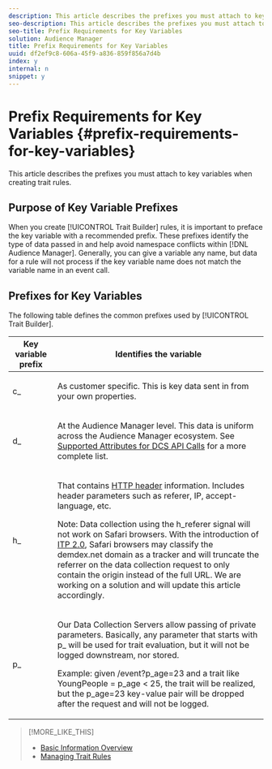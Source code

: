 ```yaml
---
description: This article describes the prefixes you must attach to key variables when creating trait rules.
seo-description: This article describes the prefixes you must attach to key variables when creating trait rules.
seo-title: Prefix Requirements for Key Variables
solution: Audience Manager
title: Prefix Requirements for Key Variables
uuid: df2ef9c8-606a-45f9-a836-859f856a7d4b
index: y
internal: n
snippet: y
---
```


# Prefix Requirements for Key Variables {#prefix-requirements-for-key-variables}

This article describes the prefixes you must attach to key variables when creating trait rules.

<!-- 

r_tb_variable_prefixes.xml

 -->

## Purpose of Key Variable Prefixes

When you create [!UICONTROL Trait Builder] rules, it is important to preface the key variable with a recommended prefix. These prefixes identify the type of data passed in and help avoid namespace conflicts within [!DNL Audience Manager]. Generally, you can give a variable any name, but data for a rule will not process if the key variable name does not match the variable name in an event call.

## Prefixes for Key Variables

The following table defines the common prefixes used by [!UICONTROL Trait Builder].  

<table id="table_CFEFA1DBDF904736B6EA2640B7AD26E5"> 
 <thead> 
  <tr> 
   <th colname="col1" class="entry"> Key variable prefix </th> 
   <th colname="col2" class="entry"> Identifies the variable </th> 
  </tr>
 </thead>
 <tbody> 
  <tr> 
   <td colname="col1"><span class="codeph"> c_</span> </td> 
   <td colname="col2"> <p>As customer specific. This is key data sent in from your own properties. </p> </td> 
  </tr> 
  <tr> 
   <td colname="col1"><span class="codeph"> d_</span> </td> 
   <td colname="col2"> <p>At the <span class="keyword"> Audience Manager</span> level. This data is uniform across the <span class="keyword"> Audience Manager</span> ecosystem. See <a href="../../c-api/dcs-intro/dcs-api-reference/dcs-keys.md#concept_5ACDD7D09D0441A6AC26F7D345CD19D5"> Supported Attributes for DCS API Calls</a> for a more complete list. </p> </td> 
  </tr> 
  <tr> 
   <td colname="col1"><span class="codeph"> h_</span> </td> 
   <td colname="col2"> <p>That contains <a href="https://en.wikipedia.org/wiki/List_of_HTTP_header_fields" scope="external" format="html"> HTTP header</a> information. Includes header parameters such as <span class="codeph"> referer</span>,<span class="codeph"> IP</span>, <span class="codeph"> accept-language</span>, etc. </p> <p> <p>Note: Data collection using the <span class="codeph"> h_referer</span> signal will not work on Safari browsers. With the introduction of <a href="https://webkit.org/blog/8311/intelligent-tracking-prevention-2-0/" format="https" scope="external"> ITP 2.0</a>, Safari browsers may classify the demdex.net domain as a tracker and will truncate the referrer on the data collection request to only contain the origin instead of the full URL. We are working on a solution and will update this article accordingly. </p> </p> </td> 
  </tr> 
  <tr> 
   <td colname="col1"><span class="codeph"> p_</span> </td> 
   <td colname="col2"> <p>Our <span class="wintitle"> Data Collection Servers</span> allow passing of private parameters. Basically, any parameter that starts with <span class="codeph"> p_</span> will be used for trait evaluation, but it will not be logged downstream, nor stored. </p> <p>Example: given <span class="codeph"> /event?p_age=23</span> and a trait like <span class="codeph"> YoungPeople = p_age &lt; 25</span>, the trait will be realized, but the <span class="codeph"> p_age=23</span> key-value pair will be dropped after the request and will not be logged. </p> </td> 
  </tr> 
 </tbody> 
</table>

>[!MORE_LIKE_THIS]
>
>* [Basic Information Overview](../../c-features/traits/create-onboarded-rule-based-traits.md)
>* [Managing Trait Rules](../../c-features/traits/manage-trait-rules.md#concept_3A566134D5704002B3713D0909C94389)
